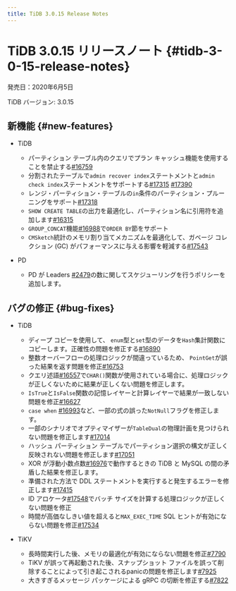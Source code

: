 ```yaml
---
title: TiDB 3.0.15 Release Notes
---
```


# TiDB 3.0.15 リリースノート {#tidb-3-0-15-release-notes}

発売日：2020年6月5日

TiDB バージョン: 3.0.15

## 新機能 {#new-features}

-   TiDB

    -   パーティション テーブル内のクエリでプラン キャッシュ機能を使用することを禁止する[#16759](https://github.com/pingcap/tidb/pull/16759)
    -   分割されたテーブルで`admin recover index`ステートメントと`admin check index`ステートメントをサポートする[#17315](https://github.com/pingcap/tidb/pull/17315) [#17390](https://github.com/pingcap/tidb/pull/17390)
    -   レンジ・パーティション・テーブルの`in`条件のパーティション・プルーニングをサポート[#17318](https://github.com/pingcap/tidb/pull/17318)
    -   `SHOW CREATE TABLE`の出力を最適化し、パーティション名に引用符を追加します[#16315](https://github.com/pingcap/tidb/pull/16315)
    -   `GROUP_CONCAT`機能[#16988](https://github.com/pingcap/tidb/pull/16988)で`ORDER BY`節をサポート
    -   `CMSketch`統計のメモリ割り当てメカニズムを最適化して、ガベージ コレクション (GC) がパフォーマンスに与える影響を軽減する[#17543](https://github.com/pingcap/tidb/pull/17543)

-   PD

    -   PD が Leaders [#2479](https://github.com/pingcap/pd/pull/2479)の数に関してスケジューリングを行うポリシーを追加します。

## バグの修正 {#bug-fixes}

-   TiDB

    -   ディープ コピーを使用して、 `enum`型と`set`型のデータを`Hash`集計関数にコピーします。正確性の問題を修正する[#16890](https://github.com/pingcap/tidb/pull/16890)
    -   整数オーバーフローの処理ロジックが間違っているため、 `PointGet`が誤った結果を返す問題を修正[#16753](https://github.com/pingcap/tidb/pull/16753)
    -   クエリ述語[#16557](https://github.com/pingcap/tidb/pull/16557)で`CHAR()`関数が使用されている場合に、処理ロジックが正しくないために結果が正しくない問題を修正します。
    -   `IsTrue`と`IsFalse`関数の記憶レイヤーと計算レイヤーで結果が一致しない問題を修正[#16627](https://github.com/pingcap/tidb/pull/16627)
    -   `case when` [#16993](https://github.com/pingcap/tidb/pull/16993)など、一部の式の誤った`NotNull`フラグを修正します。
    -   一部のシナリオでオプティマイザーが`TableDual`の物理計画を見つけられない問題を修正します[#17014](https://github.com/pingcap/tidb/pull/17014)
    -   ハッシュ パーティション テーブルでパーティション選択の構文が正しく反映されない問題を修正します[#17051](https://github.com/pingcap/tidb/pull/17051)
    -   XOR が浮動小数点数[#16976](https://github.com/pingcap/tidb/pull/16976)で動作するときの TiDB と MySQL の間の矛盾した結果を修正します。
    -   準備された方法で DDL ステートメントを実行すると発生するエラーを修正します[#17415](https://github.com/pingcap/tidb/pull/17415)
    -   ID アロケータ[#17548](https://github.com/pingcap/tidb/pull/17548)でバッチ サイズを計算する処理ロジックが正しくない問題を修正
    -   時間が高価なしきい値を超えると`MAX_EXEC_TIME` SQL ヒントが有効にならない問題を修正[#17534](https://github.com/pingcap/tidb/pull/17534)

-   TiKV

    -   長時間実行した後、メモリの最適化が有効にならない問題を修正[#7790](https://github.com/tikv/tikv/pull/7790)
    -   TiKV が誤って再起動された後、スナップショット ファイルを誤って削除することによって引き起こされるpanicの問題を修正します[#7925](https://github.com/tikv/tikv/pull/7925)
    -   大きすぎるメッセージ パッケージによる gRPC の切断を修正する[#7822](https://github.com/tikv/tikv/pull/7822)
